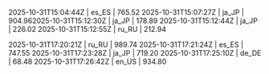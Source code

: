 

2025-10-31T15:04:44Z | es_ES | 765.52
2025-10-31T15:07:27Z | ja_JP | 904.962025-10-31T15:12:30Z | ja_JP | 178.89
2025-10-31T15:12:44Z | ja_JP | 226.02
2025-10-31T15:12:55Z | ru_RU | 212.94

2025-10-31T17:20:21Z | ru_RU | 989.74
2025-10-31T17:21:24Z | es_ES | 747.55
2025-10-31T17:23:28Z | ja_JP | 719.20
2025-10-31T17:25:10Z | de_DE | 68.48
2025-10-31T17:26:42Z | en_US | 934.80